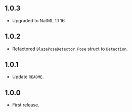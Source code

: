 ## 1.0.3
+ Upgraded to NatML 1.1.16.

## 1.0.2
+ Refactored `BlazePoseDetector.Pose` struct to `Detection`.

## 1.0.1
+ Update `README`.

## 1.0.0
+ First release.
